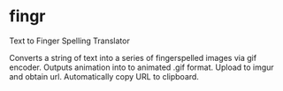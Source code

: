 fingr
=====

Text to Finger Spelling Translator

Converts a string of text into a series of fingerspelled images via gif encoder. Outputs animation into to animated .gif format. Upload to imgur and obtain url. Automatically copy URL to clipboard.
